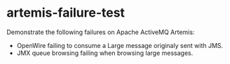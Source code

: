 # artemis-failure-test

Demonstrate the following failures on Apache ActiveMQ Artemis:
* OpenWire failing to consume a Large message originaly sent with JMS.
* JMX queue browsing failing when browsing large messages.
